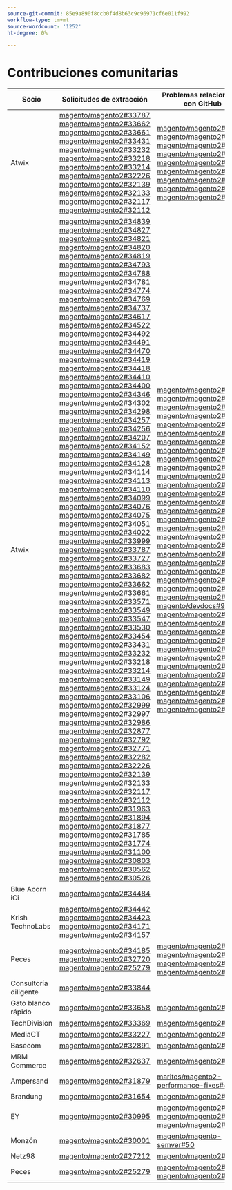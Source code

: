 ```yaml
---
source-git-commit: 85e9a890f8ccb0f4d8b63c9c96971cf6e011f992
workflow-type: tm+mt
source-wordcount: '1252'
ht-degree: 0%

---
```

# Contribuciones comunitarias

| Socio | Solicitudes de extracción | Problemas relacionados con GitHub |
| ------- | ------- | ------- |
| Atwix | [magento/magento2#33787](https://github.com/magento/magento2/pull/33787)  [magento/magento2#33662](https://github.com/magento/magento2/pull/33662)  [magento/magento2#33661](https://github.com/magento/magento2/pull/33661)  [magento/magento2#33431](https://github.com/magento/magento2/pull/33431)  [magento/magento2#33232](https://github.com/magento/magento2/pull/33232)  [magento/magento2#33218](https://github.com/magento/magento2/pull/33218)  [magento/magento2#33214](https://github.com/magento/magento2/pull/33214)  [magento/magento2#32226](https://github.com/magento/magento2/pull/32226)  [magento/magento2#32139](https://github.com/magento/magento2/pull/32139)  [magento/magento2#32133](https://github.com/magento/magento2/pull/32133)  [magento/magento2#32117](https://github.com/magento/magento2/pull/32117)  [magento/magento2#32112](https://github.com/magento/magento2/pull/32112) | [magento/magento2#33689](https://github.com/magento/magento2/issues/33689)  [magento/magento2#33635](https://github.com/magento/magento2/issues/33635)  [magento/magento2#33556](https://github.com/magento/magento2/issues/33556)  [magento/magento2#33806](https://github.com/magento/magento2/issues/33806)  [magento/magento2#32381](https://github.com/magento/magento2/issues/32381)  [magento/magento2#33786](https://github.com/magento/magento2/issues/33786)  [magento/magento2#33785](https://github.com/magento/magento2/issues/33785)  [magento/magento2#33784](https://github.com/magento/magento2/issues/33784)  [magento/magento2#33775](https://github.com/magento/magento2/issues/33775) |
| Atwix | [magento/magento2#34839](https://github.com/magento/magento2/pull/34839)  [magento/magento2#34827](https://github.com/magento/magento2/pull/34827)  [magento/magento2#34821](https://github.com/magento/magento2/pull/34821)  [magento/magento2#34820](https://github.com/magento/magento2/pull/34820)  [magento/magento2#34819](https://github.com/magento/magento2/pull/34819)  [magento/magento2#34793](https://github.com/magento/magento2/pull/34793)  [magento/magento2#34788](https://github.com/magento/magento2/pull/34788)  [magento/magento2#34781](https://github.com/magento/magento2/pull/34781)  [magento/magento2#34774](https://github.com/magento/magento2/pull/34774)  [magento/magento2#34769](https://github.com/magento/magento2/pull/34769)  [magento/magento2#34737](https://github.com/magento/magento2/pull/34737)  [magento/magento2#34617](https://github.com/magento/magento2/pull/34617)  [magento/magento2#34522](https://github.com/magento/magento2/pull/34522)  [magento/magento2#34492](https://github.com/magento/magento2/pull/34492)  [magento/magento2#34491](https://github.com/magento/magento2/pull/34491)  [magento/magento2#34470](https://github.com/magento/magento2/pull/34470)  [magento/magento2#34419](https://github.com/magento/magento2/pull/34419)  [magento/magento2#34418](https://github.com/magento/magento2/pull/34418)  [magento/magento2#34410](https://github.com/magento/magento2/pull/34410)  [magento/magento2#34400](https://github.com/magento/magento2/pull/34400)  [magento/magento2#34346](https://github.com/magento/magento2/pull/34346)  [magento/magento2#34302](https://github.com/magento/magento2/pull/34302)  [magento/magento2#34298](https://github.com/magento/magento2/pull/34298)  [magento/magento2#34257](https://github.com/magento/magento2/pull/34257)  [magento/magento2#34256](https://github.com/magento/magento2/pull/34256)  [magento/magento2#34207](https://github.com/magento/magento2/pull/34207)  [magento/magento2#34152](https://github.com/magento/magento2/pull/34152)  [magento/magento2#34149](https://github.com/magento/magento2/pull/34149)  [magento/magento2#34128](https://github.com/magento/magento2/pull/34128)  [magento/magento2#34114](https://github.com/magento/magento2/pull/34114)  [magento/magento2#34113](https://github.com/magento/magento2/pull/34113)  [magento/magento2#34110](https://github.com/magento/magento2/pull/34110)  [magento/magento2#34099](https://github.com/magento/magento2/pull/34099)  [magento/magento2#34076](https://github.com/magento/magento2/pull/34076)  [magento/magento2#34075](https://github.com/magento/magento2/pull/34075)  [magento/magento2#34051](https://github.com/magento/magento2/pull/34051)  [magento/magento2#34022](https://github.com/magento/magento2/pull/34022)  [magento/magento2#33999](https://github.com/magento/magento2/pull/33999)  [magento/magento2#33787](https://github.com/magento/magento2/pull/33787)  [magento/magento2#33727](https://github.com/magento/magento2/pull/33727)  [magento/magento2#33683](https://github.com/magento/magento2/pull/33683)  [magento/magento2#33682](https://github.com/magento/magento2/pull/33682)  [magento/magento2#33662](https://github.com/magento/magento2/pull/33662)  [magento/magento2#33661](https://github.com/magento/magento2/pull/33661)  [magento/magento2#33571](https://github.com/magento/magento2/pull/33571)  [magento/magento2#33549](https://github.com/magento/magento2/pull/33549)  [magento/magento2#33547](https://github.com/magento/magento2/pull/33547)  [magento/magento2#33530](https://github.com/magento/magento2/pull/33530)  [magento/magento2#33454](https://github.com/magento/magento2/pull/33454)  [magento/magento2#33431](https://github.com/magento/magento2/pull/33431)  [magento/magento2#33232](https://github.com/magento/magento2/pull/33232)  [magento/magento2#33218](https://github.com/magento/magento2/pull/33218)  [magento/magento2#33214](https://github.com/magento/magento2/pull/33214)  [magento/magento2#33149](https://github.com/magento/magento2/pull/33149)  [magento/magento2#33124](https://github.com/magento/magento2/pull/33124)  [magento/magento2#33106](https://github.com/magento/magento2/pull/33106)  [magento/magento2#32999](https://github.com/magento/magento2/pull/32999)  [magento/magento2#32997](https://github.com/magento/magento2/pull/32997)  [magento/magento2#32986](https://github.com/magento/magento2/pull/32986)  [magento/magento2#32877](https://github.com/magento/magento2/pull/32877)  [magento/magento2#32792](https://github.com/magento/magento2/pull/32792)  [magento/magento2#32771](https://github.com/magento/magento2/pull/32771)  [magento/magento2#32282](https://github.com/magento/magento2/pull/32282)  [magento/magento2#32226](https://github.com/magento/magento2/pull/32226)  [magento/magento2#32139](https://github.com/magento/magento2/pull/32139)  [magento/magento2#32133](https://github.com/magento/magento2/pull/32133)  [magento/magento2#32117](https://github.com/magento/magento2/pull/32117)  [magento/magento2#32112](https://github.com/magento/magento2/pull/32112)  [magento/magento2#31963](https://github.com/magento/magento2/pull/31963)  [magento/magento2#31894](https://github.com/magento/magento2/pull/31894)  [magento/magento2#31877](https://github.com/magento/magento2/pull/31877)  [magento/magento2#31785](https://github.com/magento/magento2/pull/31785)  [magento/magento2#31774](https://github.com/magento/magento2/pull/31774)  [magento/magento2#31100](https://github.com/magento/magento2/pull/31100)  [magento/magento2#30803](https://github.com/magento/magento2/pull/30803)  [magento/magento2#30562](https://github.com/magento/magento2/pull/30562)  [magento/magento2#30526](https://github.com/magento/magento2/pull/30526) | [magento/magento2#34579](https://github.com/magento/magento2/issues/34579)  [magento/magento2#34490](https://github.com/magento/magento2/issues/34490)  [magento/magento2#34422](https://github.com/magento/magento2/issues/34422)  [magento/magento2#34510](https://github.com/magento/magento2/issues/34510)  [magento/magento2#34414](https://github.com/magento/magento2/issues/34414)  [magento/magento2#34511](https://github.com/magento/magento2/issues/34511)  [magento/magento2#34435](https://github.com/magento/magento2/issues/34435)  [magento/magento2#34512](https://github.com/magento/magento2/issues/34512)  [magento/magento2#34317](https://github.com/magento/magento2/issues/34317)  [magento/magento2#32948](https://github.com/magento/magento2/issues/32948)  [magento/magento2#26254](https://github.com/magento/magento2/issues/26254)  [magento/magento2#34316](https://github.com/magento/magento2/issues/34316)  [magento/magento2#34314](https://github.com/magento/magento2/issues/34314)  [magento/magento2#34313](https://github.com/magento/magento2/issues/34313)  [magento/magento2#34312](https://github.com/magento/magento2/issues/34312)  [magento/magento2#34311](https://github.com/magento/magento2/issues/34311)  [magento/magento2#34315](https://github.com/magento/magento2/issues/34315)  [magento/magento2#33747](https://github.com/magento/magento2/issues/33747)  [magento/magento2#33589](https://github.com/magento/magento2/issues/33589)  [magento/magento2#33689](https://github.com/magento/magento2/issues/33689)  [magento/magento2#33531](https://github.com/magento/magento2/issues/33531)  [magento/magento2#33635](https://github.com/magento/magento2/issues/33635)  [magento/magento2#33556](https://github.com/magento/magento2/issues/33556)  [magento/magento2#33806](https://github.com/magento/magento2/issues/33806)  [magento/magento2#32615](https://github.com/magento/magento2/issues/32615)  [magento/devdocs#9248](https://github.com/magento/devdocs/issues/9248)  [magento/magento2#32991](https://github.com/magento/magento2/issues/32991)  [magento/magento2#32821](https://github.com/magento/magento2/issues/32821)  [magento/magento2#33788](https://github.com/magento/magento2/issues/33788)  [magento/magento2#32381](https://github.com/magento/magento2/issues/32381)  [magento/magento2#33786](https://github.com/magento/magento2/issues/33786)  [magento/magento2#33785](https://github.com/magento/magento2/issues/33785)  [magento/magento2#33784](https://github.com/magento/magento2/issues/33784)  [magento/magento2#33775](https://github.com/magento/magento2/issues/33775)  [magento/magento2#33783](https://github.com/magento/magento2/issues/33783)  [magento/magento2#30828](https://github.com/magento/magento2/issues/30828)  [magento/magento2#33774](https://github.com/magento/magento2/issues/33774)  [magento/magento2#33773](https://github.com/magento/magento2/issues/33773) |
| Blue Acorn iCi | [magento/magento2#34484](https://github.com/magento/magento2/pull/34484) |  |
| Krish TechnoLabs | [magento/magento2#34442](https://github.com/magento/magento2/pull/34442)  [magento/magento2#34423](https://github.com/magento/magento2/pull/34423)  [magento/magento2#34171](https://github.com/magento/magento2/pull/34171)  [magento/magento2#34157](https://github.com/magento/magento2/pull/34157) |  |
| Peces | [magento/magento2#34185](https://github.com/magento/magento2/pull/34185)  [magento/magento2#32720](https://github.com/magento/magento2/pull/32720)  [magento/magento2#25279](https://github.com/magento/magento2/pull/25279) | [magento/magento2#34513](https://github.com/magento/magento2/issues/34513)  [magento/magento2#34356](https://github.com/magento/magento2/issues/34356)  [magento/magento2#29647](https://github.com/magento/magento2/issues/29647)  [magento/magento2#30241](https://github.com/magento/magento2/issues/30241) |
| Consultoría diligente | [magento/magento2#33844](https://github.com/magento/magento2/pull/33844) |  |
| Gato blanco rápido | [magento/magento2#33658](https://github.com/magento/magento2/pull/33658) | [magento/magento2#33839](https://github.com/magento/magento2/issues/33839) |
| TechDivision | [magento/magento2#33369](https://github.com/magento/magento2/pull/33369) | [magento/magento2#34451](https://github.com/magento/magento2/issues/34451) |
| MediaCT | [magento/magento2#33227](https://github.com/magento/magento2/pull/33227) | [magento/magento2#33984](https://github.com/magento/magento2/issues/33984) |
| Basecom | [magento/magento2#32891](https://github.com/magento/magento2/pull/32891) | [magento/magento2#32885](https://github.com/magento/magento2/issues/32885) |
| MRM Commerce | [magento/magento2#32637](https://github.com/magento/magento2/pull/32637) | [magento/magento2#32636](https://github.com/magento/magento2/issues/32636) |
| Ampersand | [magento/magento2#31879](https://github.com/magento/magento2/pull/31879) | [maritos/magento2-performance-fixes#4](https://github.com/maritos/magento2-performance-fixes/issues/4) |
| Brandung | [magento/magento2#31654](https://github.com/magento/magento2/pull/31654) | [magento/magento2#30948](https://github.com/magento/magento2/issues/30948) |
| EY | [magento/magento2#30995](https://github.com/magento/magento2/pull/30995) | [magento/magento2#31019](https://github.com/magento/magento2/issues/31019)  [magento/magento2#32625](https://github.com/magento/magento2/issues/32625)  [magento/magento2#33696](https://github.com/magento/magento2/issues/33696) |
| Monzón | [magento/magento2#30001](https://github.com/magento/magento2/pull/30001) | [magento/magento-semver#50](https://github.com/magento/magento-semver/issues/50) |
| Netz98 | [magento/magento2#27212](https://github.com/magento/magento2/pull/27212) | [magento/magento2#29609](https://github.com/magento/magento2/issues/29609) |
| Peces | [magento/magento2#25279](https://github.com/magento/magento2/pull/25279) | [magento/magento2#29647](https://github.com/magento/magento2/issues/29647)  [magento/magento2#30241](https://github.com/magento/magento2/issues/30241) |
